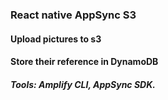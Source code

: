 ### React native AppSync S3
#### Upload pictures to s3
#### Store their reference in DynamoDB
##### Tools: Amplify CLI, AppSync SDK.